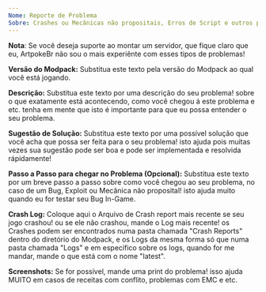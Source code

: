 ```yaml
---
Nome: Reporte de Problema
Sobre: Crashes ou Mecânicas não propositais, Erros de Script e outros problemas que você possa encontrar sobre o Minecraft Ultimato.
---
```


**Nota**: Se você deseja suporte ao montar um servidor, que fique claro que eu, ArtpokeBr não sou o mais experiênte com esses tipos de problemas!

**Versão do Modpack:**
Substitua este texto pela versão do Modpack ao qual você está jogando.

**Descrição:**
Substitua este texto por uma descrição do seu problema! sobre o que exatamente está acontecendo, como você chegou á este problema e etc. tenha em mente que isto é importante para que eu possa entender o seu problema.

**Sugestão de Solução:**
Substitua este texto por uma possível solução que você acha que possa ser feita para o seu problema! isto ajuda pois muitas vezes sua sugestão pode ser boa e pode ser implementada e resolvida rápidamente! 

**Passo a Passo para chegar no Problema (Opcional):**
Substitua este texto por um breve passo a passo sobre como você chegou ao seu problema, no caso de um Bug, Exploit ou Mecânica não proposital! isto ajuda muito quando eu for testar seu Bug In-Game.

**Crash Log:**
Coloque aqui o Arquivo de Crash report mais recente se seu jogo crashou! ou se ele não crashou, mande o Log mais recente! os Crashes podem ser encontrados numa pasta chamada "Crash Reports" dentro do diretório do Modpack, e os Logs da mesma forma só que numa pasta chamada "Logs" e em específico sobre os logs, quando for me mandar, mande o que está com o nome "latest".

**Screenshots:**
Se for possível, mande uma print do problema! isso ajuda MUITO em casos de receitas com conflito, problemas com EMC e etc.
